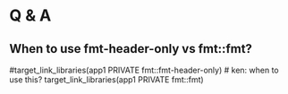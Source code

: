 # Q & A 

## When to use fmt-header-only vs fmt::fmt?
#target_link_libraries(app1 PRIVATE fmt::fmt-header-only) # ken: when to use this?
target_link_libraries(app1 PRIVATE fmt::fmt)
